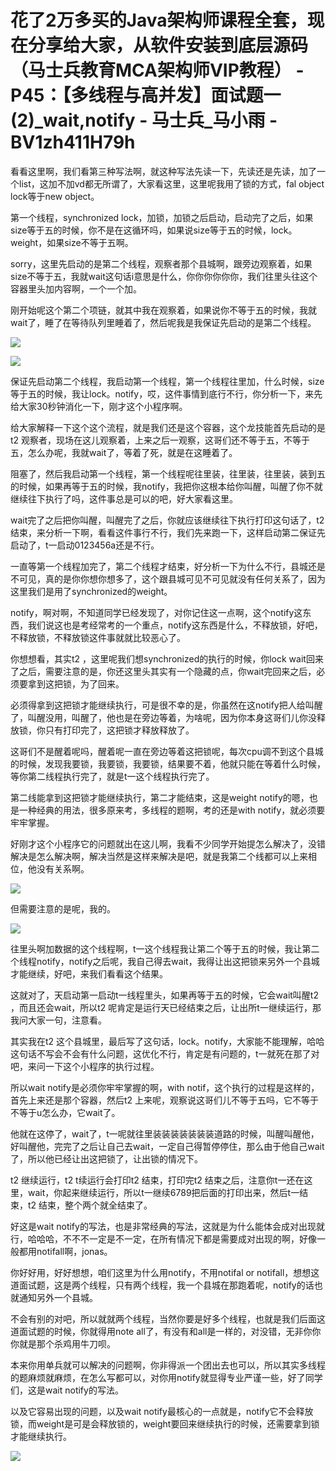 # 花了2万多买的Java架构师课程全套，现在分享给大家，从软件安装到底层源码（马士兵教育MCA架构师VIP教程） - P45：【多线程与高并发】面试题一(2)_wait,notify - 马士兵_马小雨 - BV1zh411H79h

看看这里啊，我们看第三种写法啊，就这种写法先读一下，先读还是先读，加了一个list，这加不加vd都无所谓了，大家看这里，这里呢我用了锁的方式，fal object lock等于new object。

第一个线程，synchronized lock，加锁，加锁之后启动，启动完了之后，如果size等于五的时候，你不是在这循环吗，如果说size等于五的时候，lock。weight，如果size不等于五啊。

sorry，这里先启动的是第二个线程，观察者那个县城啊，跟旁边观察着，如果size不等于五，我就wait这句话i意思是什么，你你你你你你，我们往里头往这个容器里头加内容啊，一个一个加。

刚开始呢这个第二个项链，就其中我在观察着，如果说你不等于五的时候，我就wait了，睡了在等待队列里睡着了，然后呢我是我保证先启动的是第二个线程。



![](img/0598621ad3616546429e3f1d2c0db9f9_1.png)

![](img/0598621ad3616546429e3f1d2c0db9f9_2.png)

保证先启动第二个线程，我启动第一个线程，第一个线程往里加，什么时候，size等于五的时候，我让lock。notify，哎，这件事情到底行不行，你分析一下，来先给大家30秒钟消化一下，刚才这个小程序啊。

给大家解释一下这个这个流程，就是我们还是这个容器，这个龙技能首先启动的是t2 观察者，现场在这儿观察着，上来之后一观察，这哥们还不等于五，不等于五，怎么办呢，我就wait了，等着了死，就是在这睡着了。

阻塞了，然后我启动第一个线程，第一个线程呢往里装，往里装，往里装，装到五的时候，如果再等于五的时候，我notify，我把你这根本给你叫醒，叫醒了你不就继续往下执行了吗，这件事总是可以的吧，好大家看这里。

wait完了之后把你叫醒，叫醒完了之后，你就应该继续往下执行打印这句话了，t2 结束，来分析一下啊，看看这件事行不行，我们先来跑一下，这样启动第二保证先启动了，t一启动0123456a还是不行。

一直等第一个线程加完了，第二个线程才结束，好分析一下为什么不行，县城还是不可见，真的是你你想你想多了，这个跟县城可见不可见就没有任何关系了，因为这里我们是用了synchronized的weight。

notify，啊对啊，不知道同学已经发现了，对你记住这一点啊，这个notify这东西，我们说这也是考经常考的一个重点，notify这东西是什么，不释放锁，好吧，不释放锁，不释放锁这件事就就比较恶心了。

你想想看，其实t2 ，这里呢我们想synchronized的执行的时候，你lock wait回来了之后，需要注意的是，你还这里头其实有一个隐藏的点，你wait完回来之后，必须要拿到这把锁，为了回来。

必须得拿到这把锁才能继续执行，可是很不幸的是，你虽然在这notify把人给叫醒了，叫醒没用，叫醒了，他也是在旁边等着，为啥呢，因为你本身这哥们儿你没释放锁，你只有打印完了，这把锁才释放释放了。

这哥们不是醒着呢吗，醒着呢一直在旁边等着这把锁呢，每次cpu调不到这个县城的时候，发现我要锁，我要锁，我要锁，结果要不着，他就只能在等着什么时候，等你第二线程执行完了，就是t一这个线程执行完了。

第二线能拿到这把锁才能继续执行，第二才能结束，这是weight notify的嗯，也是一种经典的用法，很多原来考，多线程的题啊，考的还是with notify，就必须要牢牢掌握。

好刚才这个小程序它的问题就出在这儿啊，我看不少同学开始提怎么解决了，没错解决是怎么解决啊，解决当然是这样来解决是吧，就是我第二个线都可以上来相位，他没有关系啊。



![](img/0598621ad3616546429e3f1d2c0db9f9_4.png)

但需要注意的是呢，我的。

![](img/0598621ad3616546429e3f1d2c0db9f9_6.png)

往里头啊加数据的这个线程啊，t一这个线程我让第二个等于五的时候，我让第二个线程notify，notify之后呢，我自己得去wait，我得让出这把锁来另外一个县城才能继续，好吧，来我们看看这个结果。

这就对了，天启动第一启动t一线程里头，如果再等于五的时候，它会wait叫醒t2 ，而且还会wait，所以t2 呢肯定是运行天已经结束之后，让出所t一继续运行，那我问大家一句，注意看。

其实我在t2 这个县城里，最后写了这句话，lock。notify，大家能不能理解，哈哈这句话不写会不会有什么问题，这优化不行，肯定是有问题的，t一就死在那了对吧，来问一下这个小程序的执行过程。

所以wait notify是必须你牢牢掌握的啊，with notif，这个执行的过程是这样的，首先上来还是那个容器，然后t2 上来呢，观察说这哥们儿不等于五吗，它不等于不等于u怎么办，它wait了。

他就在这停了，wait了，t一呢就往里装装装装装装装道路的时候，叫醒叫醒他，好叫醒他，完完了之后让自己去wait，一定自己得暂停停住，那么由于他自己wait了，所以他已经让出这把锁了，让出锁的情况下。

t2 继续运行，t2 t续运行会打印t2 结束，打印完t2 结束之后，注意你t一还在这里，wait，你起来继续运行，所以t一继续6789把后面的打印出来，然后t一结束，t2 结束，整个两个就全结束了。

好这是wait notify的写法，也是非常经典的写法，这就是为什么能体会成对出现就行，哈哈哈，不不不一定是不一定，在所有情况下都是需要成对出现的啊，好像一般都用notifall啊，jonas。

你好好用，好好想想，咱们这里为什么用notify，不用notifal or notifall，想想这道面试题，这是两个线程，只有两个线程，我一个县城在那跑着呢，notify的话也就通知另外一个县城。

不会有别的对吧，所以就就两个线程，当然你要是好多个线程，也就是我们后面这道面试题的时候，你就得用note all了，有没有和all是一样的，对没错，无非你你你就是那个杀鸡用牛刀呗。

本来你用单兵就可以解决的问题啊，你非得派一个团出去也可以，所以其实多线程的题麻烦就麻烦，在怎么写都可以，对你用notify就显得专业严谨一些，好了同学们，这是wait notify的写法。

以及它容易出现的问题，以及wait notify最核心的一点就是，notify它不会释放锁，而weight是可是会释放锁的，weight要回来继续执行的时候，还需要拿到锁才能继续执行。



![](img/0598621ad3616546429e3f1d2c0db9f9_8.png)